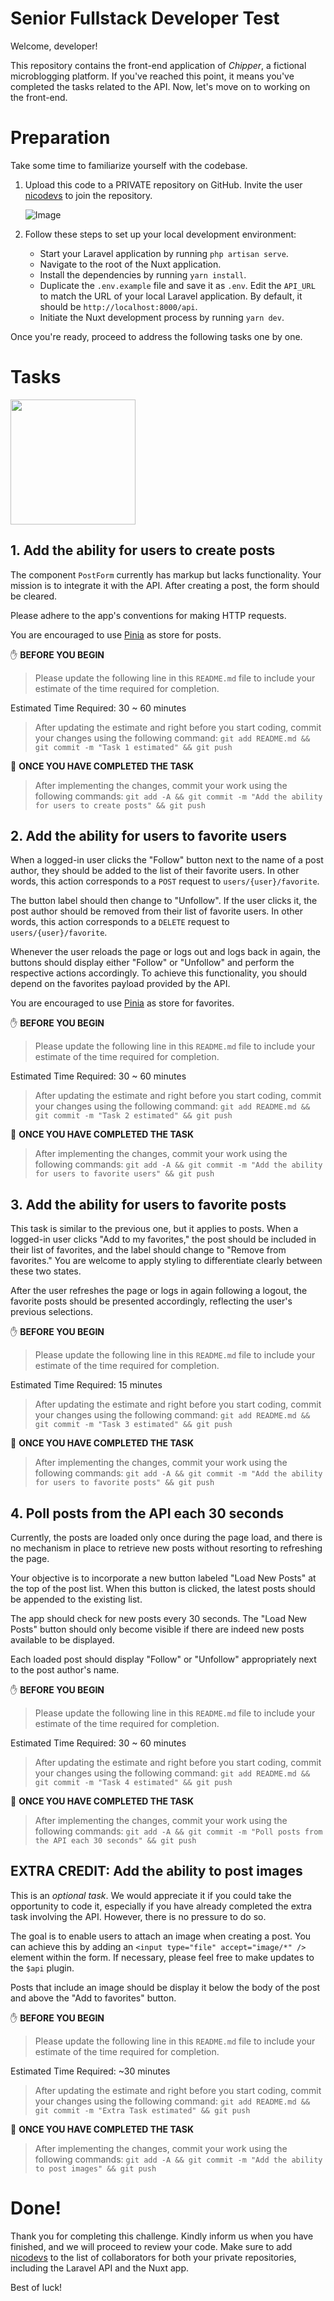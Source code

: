 # Senior Fullstack Developer Test

Welcome, developer!

This repository contains the front-end application of _Chipper_, a fictional microblogging platform. If you've reached this point, it means you've completed the tasks related to the API. Now, let's move on to working on the front-end.

# Preparation

Take some time to familiarize yourself with the codebase.

1. Upload this code to a PRIVATE repository on GitHub. Invite the user [nicodevs](https://github.com/nicodevs/) to join the repository.

   ![Image](https://i.imgur.com/wxemxjk.png)

2. Follow these steps to set up your local development environment:

   - Start your Laravel application by running `php artisan serve`.
   - Navigate to the root of the Nuxt application.
   - Install the dependencies by running `yarn install`.
   - Duplicate the `.env.example` file and save it as `.env`. Edit the `API_URL` to match the URL of your local Laravel application. By default, it should be `http://localhost:8000/api`.
   - Initiate the Nuxt development process by running `yarn dev`.

Once you're ready, proceed to address the following tasks one by one.

# Tasks

<img src="https://i.imgur.com/gDGhQw9.png" height="200px">

## 1. Add the ability for users to create posts

The component `PostForm` currently has markup but lacks functionality. Your mission is to integrate it with the API. After creating a post, the form should be cleared.

Please adhere to the app's conventions for making HTTP requests.

You are encouraged to use [Pinia](https://pinia.vuejs.org/) as store for posts.

✋ **BEFORE YOU BEGIN**

> Please update the following line in this `README.md` file to include your estimate of the time required for completion.

Estimated Time Required: 30 ~ 60 minutes

> After updating the estimate and right before you start coding, commit your changes using the following command:
> `git add README.md && git commit -m "Task 1 estimated" && git push`

🏁 **ONCE YOU HAVE COMPLETED THE TASK**

> After implementing the changes, commit your work using the following commands:
> `git add -A && git commit -m "Add the ability for users to create posts" && git push`

## 2. Add the ability for users to favorite users

When a logged-in user clicks the "Follow" button next to the name of a post author, they should be added to the list of their favorite users. In other words, this action corresponds to a `POST` request to `users/{user}/favorite`.

The button label should then change to "Unfollow". If the user clicks it, the post author should be removed from their list of favorite users. In other words, this action corresponds to a `DELETE` request to `users/{user}/favorite`.

Whenever the user reloads the page or logs out and logs back in again, the buttons should display either "Follow" or "Unfollow" and perform the respective actions accordingly. To achieve this functionality, you should depend on the favorites payload provided by the API.

You are encouraged to use [Pinia](https://pinia.vuejs.org/) as store for favorites.

✋ **BEFORE YOU BEGIN**

> Please update the following line in this `README.md` file to include your estimate of the time required for completion.

Estimated Time Required: 30 ~ 60 minutes

> After updating the estimate and right before you start coding, commit your changes using the following command:
> `git add README.md && git commit -m "Task 2 estimated" && git push`

🏁 **ONCE YOU HAVE COMPLETED THE TASK**

> After implementing the changes, commit your work using the following commands:
> `git add -A && git commit -m "Add the ability for users to favorite users" && git push`

## 3. Add the ability for users to favorite posts

This task is similar to the previous one, but it applies to posts. When a logged-in user clicks "Add to my favorites," the post should be included in their list of favorites, and the label should change to "Remove from favorites." You are welcome to apply styling to differentiate clearly between these two states.

After the user refreshes the page or logs in again following a logout, the favorite posts should be presented accordingly, reflecting the user's previous selections.

✋ **BEFORE YOU BEGIN**

> Please update the following line in this `README.md` file to include your estimate of the time required for completion.

Estimated Time Required: 15 minutes

> After updating the estimate and right before you start coding, commit your changes using the following command:
> `git add README.md && git commit -m "Task 3 estimated" && git push`

🏁 **ONCE YOU HAVE COMPLETED THE TASK**

> After implementing the changes, commit your work using the following commands:
> `git add -A && git commit -m "Add the ability for users to favorite posts" && git push`

## 4. Poll posts from the API each 30 seconds

Currently, the posts are loaded only once during the page load, and there is no mechanism in place to retrieve new posts without resorting to refreshing the page.

Your objective is to incorporate a new button labeled "Load New Posts" at the top of the post list. When this button is clicked, the latest posts should be appended to the existing list.

The app should check for new posts every 30 seconds. The "Load New Posts" button should only become visible if there are indeed new posts available to be displayed.

Each loaded post should display "Follow" or "Unfollow" appropriately next to the post author's name.

✋ **BEFORE YOU BEGIN**

> Please update the following line in this `README.md` file to include your estimate of the time required for completion.

Estimated Time Required: 30 ~ 60 minutes

> After updating the estimate and right before you start coding, commit your changes using the following command:
> `git add README.md && git commit -m "Task 4 estimated" && git push`

🏁 **ONCE YOU HAVE COMPLETED THE TASK**

> After implementing the changes, commit your work using the following commands:
> `git add -A && git commit -m "Poll posts from the API each 30 seconds" && git push`

## EXTRA CREDIT: Add the ability to post images

This is an _optional task_. We would appreciate it if you could take the opportunity to code it, especially if you have already completed the extra task involving the API. However, there is no pressure to do so.

The goal is to enable users to attach an image when creating a post. You can achieve this by adding an `<input type="file" accept="image/*" />` element within the form. If necessary, please feel free to make updates to the `$api` plugin.

Posts that include an image should be display it below the body of the post and above the "Add to favorites" button.

✋ **BEFORE YOU BEGIN**

> Please update the following line in this `README.md` file to include your estimate of the time required for completion.

Estimated Time Required: ~30 minutes

> After updating the estimate and right before you start coding, commit your changes using the following command:
> `git add README.md && git commit -m "Extra Task estimated" && git push`

🏁 **ONCE YOU HAVE COMPLETED THE TASK**

> After implementing the changes, commit your work using the following commands:
> `git add -A && git commit -m "Add the ability to post images" && git push`

# Done!

Thank you for completing this challenge. Kindly inform us when you have finished, and we will proceed to review your code. Make sure to add [nicodevs](https://github.com/nicodevs) to the list of collaborators for both your private repositories, including the Laravel API and the Nuxt app.

Best of luck!
